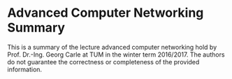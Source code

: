# Advanced Computer Networking Summary
This is a summary of the lecture advanced computer networking hold by Prof. Dr.-Ing. Georg Carle at TUM in the winter term 2016/2017. The authors do not guarantee the correctness or completeness of the provided information.
